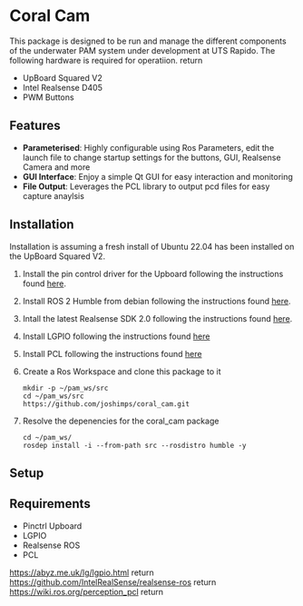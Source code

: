 # Coral Cam
This package is designed to be run and manage the different components of the underwater PAM system under development at UTS Rapido. The following hardware is required for operatiion.  return

- UpBoard Squared V2
- Intel Realsense D405
- PWM Buttons

## Features

- **Parameterised**: Highly configurable using Ros Parameters, edit the launch file to change startup settings for the buttons, GUI, Realsense Camera and more
- **GUI Interface**: Enjoy a simple Qt GUI for easy interaction and monitoring
- **File Output**: Leverages the PCL library to output pcd files for easy capture anaylsis

## Installation
Installation is assuming a fresh install of Ubuntu 22.04 has been installed on the UpBoard Squared V2.

1. Install the pin control driver for the Upboard following the instructions found [here](https://github.com/up-division/pinctrl-upboard).
   
3. Install ROS 2 Humble from debian following the instructions found [here](https://docs.ros.org/en/humble/Installation/Ubuntu-Install-Debians.html#id2).

4. Intall the latest Realsense SDK 2.0 following the instructions found [here](https://github.com/IntelRealSense/librealsense/blob/master/doc/distribution_linux.md).

5. Install LGPIO following the instructions found [here](https://abyz.me.uk/lg/download.html)
   
6. Install PCL following the instructions found [here](https://pointclouds.org/downloads/#linux)

7. Create a Ros Workspace and clone this package to it

   `mkdir -p ~/pam_ws/src` \
   `cd ~/pam_ws/src` \
   `https://github.com/joshimps/coral_cam.git`

8. Resolve the depenencies for the coral_cam package

   `cd ~/pam_ws/` \
   `rosdep install -i --from-path src --rosdistro humble -y`
   

   
## Setup

## Requirements

- Pinctrl Upboard
- LGPIO
- Realsense ROS
- PCL

https://abyz.me.uk/lg/lgpio.html  return 
https://github.com/IntelRealSense/realsense-ros  return
https://wiki.ros.org/perception_pcl  return
